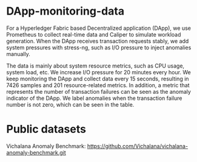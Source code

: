 # DApp-monitoring-data

For a Hyperledger Fabric based Decentralized application (DApp), we use Prometheus to collect real-time data and Caliper to simulate workload generation. 
When the DApp receives transaction requests stably, we add system pressures with stress-ng, such as I/O pressure to inject anomalies manually. 

The data is mainly about system resource metrics, such as CPU usage, system load, etc. We increase I/O pressure for 20 minutes every hour. 
We keep monitoring the DApp and collect data every 15 seconds, resulting in 7426 samples and 201 resource-related metrics. 
In addition, a metric that represents the number of transaction failures can be seen as the anomaly indicator of the DApp. 
We label anomalies when the transaction failure number is not zero, which can be seen in the table. 

# Public datasets

Vichalana Anomaly Benchmark: https://github.com/Vichalana/vichalana-anomaly-benchmark.git

